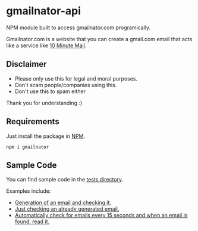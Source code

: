 # gmailnator-api
NPM module built to access gmailnator.com programically.

Gmailnator.com is a website that you can create a gmail.com email that acts like a service like [10 Minute Mail](https://10minutemail.com).

## Disclaimer
- Please only use this for legal and moral purposes.
- Don't scam people/companies using this.
- Don't use this to spam either

Thank you for understanding :)

## Requirements
Just install the package in [NPM](https://npmjs.com/package/gmailnator).

``npm i gmailnator``

## Sample Code

You can find sample code in the [tests directory](./tests/).

Examples include:
- [Generation of an email and checking it.](./tests/generate-and-view/index.js)
- [Just checking an already generated email.](./tests/view/index.js)
- [Automatically check for emails every 15 seconds and when an email is found, read it.](./tests/check-15/index.js)
